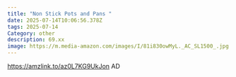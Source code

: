 ```yaml
---
title: "Non Stick Pots and Pans "
date: 2025-07-14T10:06:56.378Z
tags: 2025-07-14
Category: other
description: 69.xx
image: https://m.media-amazon.com/images/I/81i830owMyL._AC_SL1500_.jpg
---
```

https://amzlink.to/az0L7KG9UkJon
AD